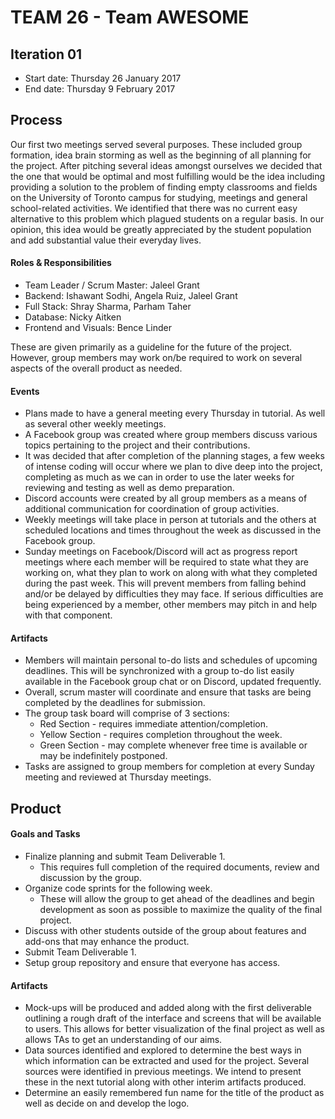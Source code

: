 # TEAM 26 - Team AWESOME

## Iteration 01

 * Start date: Thursday 26 January 2017
 * End date: Thursday 9 February 2017

## Process

Our first two meetings served several purposes. These included group formation, idea brain storming as well as the beginning of all planning for the project. After pitching several ideas amongst ourselves we decided that the one that would be optimal and most fulfilling would be the idea including providing a solution to the problem of finding empty classrooms and fields on the University of Toronto campus for studying, meetings and general school-related activities. We identified that there was no current easy alternative to this problem which plagued students on a regular basis. In our opinion, this idea would be greatly appreciated by the student population and add substantial value their everyday lives. 

#### Roles & Responsibilities

* Team Leader / Scrum Master: Jaleel Grant
* Backend: Ishawant Sodhi, Angela Ruiz, Jaleel Grant
* Full Stack: Shray Sharma, Parham Taher
* Database: Nicky Aitken
* Frontend and Visuals: Bence Linder

These are given primarily as a guideline for the future of the project. However, group members may work on/be required to work on several aspects of the overall product as needed.

#### Events

 * Plans made to have a general meeting every Thursday in tutorial. As well as several other weekly meetings.
 * A Facebook group was created where group members discuss various topics pertaining to the project and their contributions. 
 * It was decided that after completion of the planning stages, a few weeks of intense coding will occur where we plan to dive deep into the project, completing as much as we can in order to use the later weeks for reviewing and testing as well as demo preparation.
 * Discord accounts were created by all group members as a means of additional communication for coordination of group activities. 
 * Weekly meetings will take place in person at tutorials and the others at scheduled locations and times throughout the week as discussed in the Facebook group. 
 * Sunday meetings on Facebook/Discord will act as progress report meetings where each member will be required to state what they are working on, what they plan to work on along with what they completed during the past week. This will prevent members from falling behind and/or be delayed by difficulties they may face. If serious difficulties are being experienced by a member, other members may pitch in and help with that component. 

#### Artifacts

* Members will maintain personal to-do lists and schedules of upcoming deadlines. This will be synchronized with a group to-do list easily available in the Facebook group chat or on Discord, updated frequently.
* Overall, scrum master will coordinate and ensure that tasks are being completed by the deadlines for submission.
* The group task board will comprise of 3 sections:
	* Red Section - requires immediate attention/completion.
	* Yellow Section - requires completion throughout the week.
	* Green Section - may complete whenever free time is available or may be indefinitely postponed. 
* Tasks are assigned to group members for completion at every Sunday meeting and reviewed at Thursday meetings. 


## Product

#### Goals and Tasks

 * Finalize planning and submit Team Deliverable 1.
 	* This requires full completion of the required documents, review and discussion by the group.
 * Organize code sprints for the following week.
 	* These will allow the group to get ahead of the deadlines and begin development as soon as possible to maximize the quality of the final project.
 * Discuss with other students outside of the group about features and add-ons that may enhance the product. 
 * Submit Team Deliverable 1.
 * Setup group repository and ensure that everyone has access.

#### Artifacts

 * Mock-ups will be produced and added along with the first deliverable outlining a rough draft of the interface and screens that will be available to users. This allows for better visualization of the final project as well as allows TAs to get an understanding of our aims.
 * Data sources identified and explored to determine the best ways in which information can be extracted and used for the project. Several sources were identified in previous meetings. We intend to present these in the next tutorial along with other interim artifacts produced.
 * Determine an easily remembered fun name for the title of the product as well as decide on and develop the logo.
